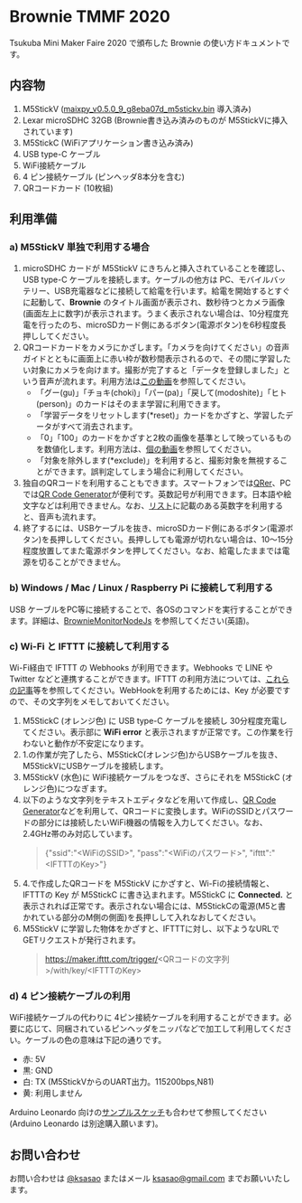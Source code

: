 # Brownie TMMF 2020
Tsukuba Mini Maker Faire 2020 で頒布した Brownie の使い方ドキュメントです。

## 内容物
1. M5StickV ([maixpy_v0.5.0_9_g8eba07d_m5stickv.bin](http://dl.sipeed.com/MAIX/MaixPy/release/master/maixpy_v0.5.0_9_g8eba07d) 導入済み)
2. Lexar microSDHC 32GB (Brownie書き込み済みのものが M5StickVに挿入されています)
3. M5StickC (WiFiアプリケーション書き込み済み)
4. USB type-C ケーブル
5. WiFi接続ケーブル
6. 4 ピン接続ケーブル (ピンヘッダ8本分を含む)
7. QRコードカード (10枚組)

## 利用準備
### a) M5StickV 単独で利用する場合
1. microSDHC カードが M5StickV にきちんと挿入されていることを確認し、 USB type-C ケーブルを接続します。ケーブルの他方は PC、モバイルバッテリー、USB充電器などに接続して給電を行います。給電を開始するとすぐに起動して、__Brownie__ のタイトル画面が表示され、数秒待つとカメラ画像(画面左上に数字)が表示されます。うまく表示されない場合は、10分程度充電を行ったのち、microSDカード側にあるボタン(電源ボタン)を6秒程度長押ししてください。
2. QRコードカードをカメラにかざします。「カメラを向けてください」の音声ガイドとともに画面上に赤い枠が数秒間表示されるので、その間に学習したい対象にカメラを向けます。撮影が完了すると「データを登録しました」という音声が流れます。利用方法は[この動画](https://twitter.com/ksasao/status/1161978500091301893)を参照してください。
    * 「グー(gu)」「チョキ(choki)」「パー(pa)」「戻して(modoshite)」「ヒト(person)」のカードはそのまま学習に利用できます。
    * 「学習データをリセットします(*reset)」カードをかざすと、学習したデータがすべて消去されます。
    * 「0」「100」のカードをかざすと2枚の画像を基準として映っているものを数値化します。利用方法は、[個の動画](https://twitter.com/ksasao/status/1185909464471232512)を参照してください。
    * 「対象を除外します(*exclude)」を利用すると、撮影対象を無視することができます。誤判定してしまう場合に利用してください。
3. 独自のQRコードを利用することもできます。スマートフォンでは[QRer](https://shinoharata.github.io/QRer/)、PCでは[QR Code Generator](https://www.the-qrcode-generator.com/)が便利です。英数記号が利用できます。日本語や絵文字などは利用できません。なお、[リスト](voice.tsv)に記載のある英数字を利用すると、音声も流れます。
4. 終了するには、USBケーブルを抜き、microSDカード側にあるボタン(電源ボタン)を長押ししてください。長押ししても電源が切れない場合は、10～15分程度放置してまた電源ボタンを押してください。なお、給電したままでは電源を切ることができません。

### b) Windows / Mac / Linux / Raspberry Pi に接続して利用する
USB ケーブルをPC等に接続することで、各OSのコマンドを実行することができます。詳細は、[BrownieMonitorNodeJs](https://github.com/ksasao/brownie/tree/master/tool/BrownieMonitor/BrownieMonitorNodeJs) を参照してください(英語)。

### c) Wi-Fi と IFTTT に接続して利用する
Wi-Fi経由で IFTTT の Webhooks が利用できます。Webhooks で LINE や Twitter などと連携することができます。IFTTT の利用方法については、[これらの記事](https://www.google.co.jp/search?q=ifttt+webhook+line&ie=UTF-8&oe=)等を参照してください。WebHookを利用するためには、Key が必要ですので、その文字列をメモしておいてください。

1. M5StickC (オレンジ色) に USB type-C ケーブルを接続し 30分程度充電してください。表示部に __WiFi error__ と表示されますが正常です。この作業を行わないと動作が不安定になります。
2. 1.の作業が完了したら、M5StickC(オレンジ色)からUSBケーブルを抜き、M5StickVにUSBケーブルを接続します。
3. M5StickV (水色)に WiFi接続ケーブルをつなぎ、さらにそれを M5StickC (オレンジ色)につなぎます。
4. 以下のような文字列をテキストエディタなどを用いて作成し、[QR Code Generator](https://www.the-qrcode-generator.com/)などを利用して、QRコードに変換します。WiFiのSSIDとパスワードの部分には接続したいWiFi機器の情報を入力してください。なお、2.4GHz帯のみ対応しています。
    > {"ssid":"<WiFiのSSID>", "pass":"<WiFiのパスワード>", "ifttt":"<IFTTTのKey>"}
5. 4.で作成したQRコードを M5StickV にかざすと、Wi-Fiの接続情報と、IFTTTの Key が M5StickC に書き込まれます。M5StickC に __Connected.__ と表示されれば正常です。表示されない場合には、M5StickCの電源(M5と書かれている部分のM側の側面)を長押しして入れなおしてください。 
6. M5StickV に学習した物体をかざすと、IFTTTに対し、以下ようなURLでGETリクエストが発行されます。
    > https://maker.ifttt.com/trigger/<QRコードの文字列>/with/key/<IFTTTのKey>

### d) 4 ピン接続ケーブルの利用
WiFi接続ケーブルの代わりに 4ピン接続ケーブルを利用することができます。必要に応じて、同梱されているピンヘッダをニッパなどで加工して利用してください。ケーブルの色の意味は下記の通りです。
 
  - 赤: 5V
  - 黒: GND
  - 白: TX (M5StickVからのUART出力。115200bps,N81) 
  - 黄: 利用しません

Arduino Leonardo 向けの[サンプルスケッチ](https://github.com/ksasao/brownie/tree/master/src/brownie_learn/4pinSerial/ArduinoLeonardoSample)も合わせて参照してください(Arduino Leonardo は別途購入願います)。

## お問い合わせ
お問い合わせは [@ksasao](https://twitter.com/ksasao) またはメール ksasao@gmail.com までお願いいたします。